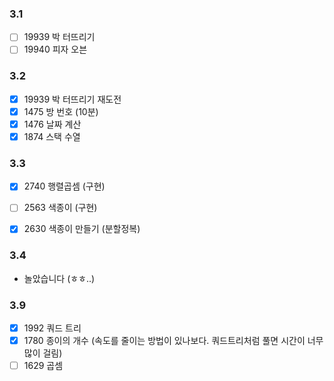 ### 3.1

- [ ] 19939 박 터뜨리기
- [ ] 19940 피자 오븐 

### 3.2

- [x] 19939 박 터뜨리기 재도전 
- [x] 1475 방 번호 (10분)
- [x] 1476 날짜 계산
- [x] 1874 스택 수열

### 3.3

- [x] 2740 행렬곱셈 (구현)
- [ ] 2563 색종이 (구현)
- [x] 2630 색종이 만들기 (분할정복)


### 3.4 

- 놀았습니다 (ㅎㅎ..)

### 3.9

- [x] 1992 쿼드 트리
- [x] 1780 종이의 개수 (속도를 줄이는 방법이 있나보다. 쿼드트리처럼 풀면 시간이 너무 많이 걸림)
- [ ] 1629 곱셈